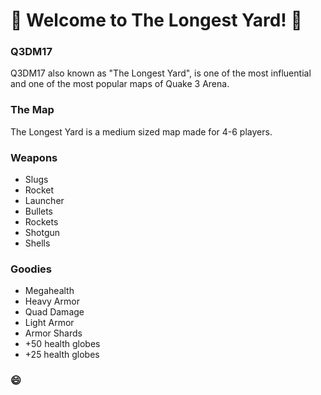 # :tada: Welcome to The Longest Yard! :tada:

### Q3DM17

Q3DM17 also known as "The Longest Yard", is one of the most influential and one of the most popular maps of Quake 3 Arena.

### The Map

The Longest Yard is a medium sized map made for 4-6 players. 

### Weapons

- Slugs
- Rocket
- Launcher
- Bullets
- Rockets
- Shotgun
- Shells

### Goodies

- Megahealth
- Heavy Armor
- Quad Damage
- Light Armor
- Armor Shards
- +50 health globes
- +25 health globes

### :smile:


